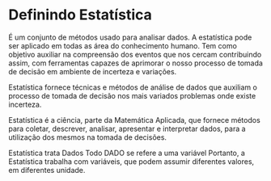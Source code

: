 # Definindo Estatística

É um conjunto de métodos usado para analisar dados.
A estatística pode ser aplicado em todas as área do conhecimento humano.
Tem como objetivo auxiliar na compreensão dos eventos que nos cercam
contribuindo assim, com ferramentas capazes de aprimorar o nosso processo de 
tomada de decisão em ambiente de incerteza e variações.

Estatística fornece técnicas e métodos de análise de dados que auxiliam o processo 
de tomada de decisão nos mais variados problemas onde existe incerteza.

Estatística é a ciência, parte da Matemática Aplicada, que fornece métodos para 
coletar, descrever, analisar, apresentar e interpretar dados, 
para a utilização dos mesmos na tomada de decisões.

Estatística trata Dados
Todo DADO se refere a uma variável
Portanto, 
a Estatística trabalha com variáveis, que podem assumir diferentes valores, em diferentes unidade. 
